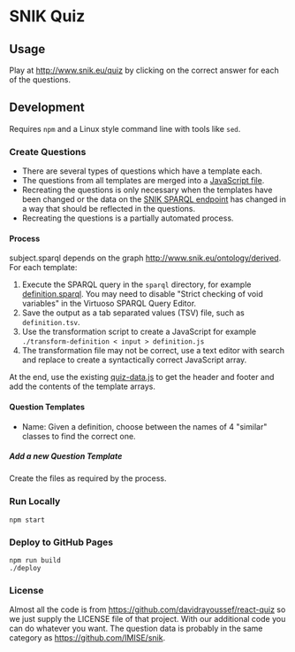 # SNIK Quiz

## Usage
Play at http://www.snik.eu/quiz by clicking on the correct answer for each of the questions.

## Development
Requires `npm` and a Linux style command line with tools like `sed`.

### Create Questions

* There are several types of questions which have a template each.
* The questions from all templates are merged into a [JavaScript file](src/data/quiz-data.js).
* Recreating the questions is only necessary when the templates have been changed or the data on the [SNIK SPARQL endpoint](https://www.snik.eu/sparql) has changed in a way that should be reflected in the questions.
* Recreating the questions is a partially automated process.

#### Process

subject.sparql depends on the graph http://www.snik.eu/ontology/derived.
For each template:

1. Execute the SPARQL query in the `sparql` directory, for example [definition.sparql](sparql/definition.sparql). You may need to disable "Strict checking of void variables" in the Virtuoso SPARQL Query Editor.
2. Save the output as a tab separated values (TSV) file, such as `definition.tsv`.
3. Use the transformation script to create a JavaScript  for example `./transform-definition < input > definition.js`
4. The transformation file may not be correct, use a text editor with search and replace to create a syntactically correct JavaScript array.

At the end, use the existing [quiz-data.js](src/data/quiz-data.js) to get the header and footer and add the contents of the template arrays.

#### Question Templates

* Name: Given a definition, choose between the names of 4 "similar" classes to find the correct one.

##### Add a new Question Template
Create the files as required by the process.

### Run Locally
`npm start`

### Deploy to GitHub Pages

    npm run build
    ./deploy

### License
Almost all the code is from https://github.com/davidrayoussef/react-quiz so we just supply the LICENSE file of that project. With our additional code you can do whatever you want. The question data is probably in the same category as https://github.com/IMISE/snik.
